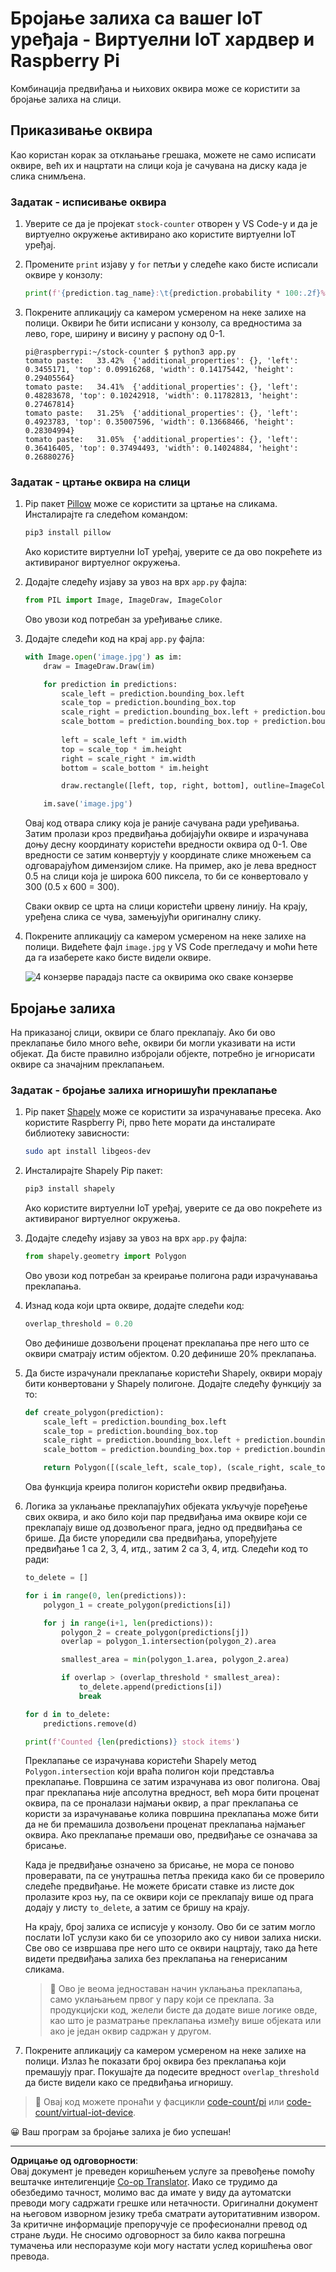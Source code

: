 <!--
CO_OP_TRANSLATOR_METADATA:
{
  "original_hash": "9c4320311c0f2c1884a6a21265d98a51",
  "translation_date": "2025-08-28T14:28:46+00:00",
  "source_file": "5-retail/lessons/2-check-stock-device/single-board-computer-count-stock.md",
  "language_code": "sr"
}
-->
# Бројање залиха са вашег IoT уређаја - Виртуелни IoT хардвер и Raspberry Pi

Комбинација предвиђања и њихових оквира може се користити за бројање залиха на слици.

## Приказивање оквира

Као користан корак за отклањање грешака, можете не само исписати оквире, већ их и нацртати на слици која је сачувана на диску када је слика снимљена.

### Задатак - исписивање оквира

1. Уверите се да је пројекат `stock-counter` отворен у VS Code-у и да је виртуелно окружење активирано ако користите виртуелни IoT уређај.

1. Промените `print` изјаву у `for` петљи у следеће како бисте исписали оквире у конзолу:

    ```python
    print(f'{prediction.tag_name}:\t{prediction.probability * 100:.2f}%\t{prediction.bounding_box}')
    ```

1. Покрените апликацију са камером усмереном на неке залихе на полици. Оквири ће бити исписани у конзолу, са вредностима за лево, горе, ширину и висину у распону од 0-1.

    ```output
    pi@raspberrypi:~/stock-counter $ python3 app.py 
    tomato paste:   33.42%  {'additional_properties': {}, 'left': 0.3455171, 'top': 0.09916268, 'width': 0.14175442, 'height': 0.29405564}
    tomato paste:   34.41%  {'additional_properties': {}, 'left': 0.48283678, 'top': 0.10242918, 'width': 0.11782813, 'height': 0.27467814}
    tomato paste:   31.25%  {'additional_properties': {}, 'left': 0.4923783, 'top': 0.35007596, 'width': 0.13668466, 'height': 0.28304994}
    tomato paste:   31.05%  {'additional_properties': {}, 'left': 0.36416405, 'top': 0.37494493, 'width': 0.14024884, 'height': 0.26880276}
    ```

### Задатак - цртање оквира на слици

1. Pip пакет [Pillow](https://pypi.org/project/Pillow/) може се користити за цртање на сликама. Инсталирајте га следећом командом:

    ```sh
    pip3 install pillow
    ```

    Ако користите виртуелни IoT уређај, уверите се да ово покрећете из активираног виртуелног окружења.

1. Додајте следећу изјаву за увоз на врх `app.py` фајла:

    ```python
    from PIL import Image, ImageDraw, ImageColor
    ```

    Ово увози код потребан за уређивање слике.

1. Додајте следећи код на крај `app.py` фајла:

    ```python
    with Image.open('image.jpg') as im:
        draw = ImageDraw.Draw(im)
    
        for prediction in predictions:
            scale_left = prediction.bounding_box.left
            scale_top = prediction.bounding_box.top
            scale_right = prediction.bounding_box.left + prediction.bounding_box.width
            scale_bottom = prediction.bounding_box.top + prediction.bounding_box.height
            
            left = scale_left * im.width
            top = scale_top * im.height
            right = scale_right * im.width
            bottom = scale_bottom * im.height
    
            draw.rectangle([left, top, right, bottom], outline=ImageColor.getrgb('red'), width=2)
    
        im.save('image.jpg')
    ```

    Овај код отвара слику која је раније сачувана ради уређивања. Затим пролази кроз предвиђања добијајући оквире и израчунава доњу десну координату користећи вредности оквира од 0-1. Ове вредности се затим конвертују у координате слике множењем са одговарајућом димензијом слике. На пример, ако је лева вредност 0.5 на слици која је широка 600 пиксела, то би се конвертовало у 300 (0.5 x 600 = 300).

    Сваки оквир се црта на слици користећи црвену линију. На крају, уређена слика се чува, замењујући оригиналну слику.

1. Покрените апликацију са камером усмереном на неке залихе на полици. Видећете фајл `image.jpg` у VS Code прегледачу и моћи ћете да га изаберете како бисте видели оквире.

    ![4 конзерве парадајз пасте са оквирима око сваке конзерве](../../../../../translated_images/rpi-stock-with-bounding-boxes.b5540e2ecb7cd49f1271828d3be412671d950e87625c5597ea97c90f11e01097.sr.jpg)

## Бројање залиха

На приказаној слици, оквири се благо преклапају. Ако би ово преклапање било много веће, оквири би могли указивати на исти објекат. Да бисте правилно избројали објекте, потребно је игнорисати оквире са значајним преклапањем.

### Задатак - бројање залиха игноришући преклапање

1. Pip пакет [Shapely](https://pypi.org/project/Shapely/) може се користити за израчунавање пресека. Ако користите Raspberry Pi, прво ћете морати да инсталирате библиотеку зависности:

    ```sh
    sudo apt install libgeos-dev
    ```

1. Инсталирајте Shapely Pip пакет:

    ```sh
    pip3 install shapely
    ```

    Ако користите виртуелни IoT уређај, уверите се да ово покрећете из активираног виртуелног окружења.

1. Додајте следећу изјаву за увоз на врх `app.py` фајла:

    ```python
    from shapely.geometry import Polygon
    ```

    Ово увози код потребан за креирање полигона ради израчунавања преклапања.

1. Изнад кода који црта оквире, додајте следећи код:

    ```python
    overlap_threshold = 0.20
    ```

    Ово дефинише дозвољени проценат преклапања пре него што се оквири сматрају истим објектом. 0.20 дефинише 20% преклапања.

1. Да бисте израчунали преклапање користећи Shapely, оквири морају бити конвертовани у Shapely полигоне. Додајте следећу функцију за то:

    ```python
    def create_polygon(prediction):
        scale_left = prediction.bounding_box.left
        scale_top = prediction.bounding_box.top
        scale_right = prediction.bounding_box.left + prediction.bounding_box.width
        scale_bottom = prediction.bounding_box.top + prediction.bounding_box.height
    
        return Polygon([(scale_left, scale_top), (scale_right, scale_top), (scale_right, scale_bottom), (scale_left, scale_bottom)])
    ```

    Ова функција креира полигон користећи оквир предвиђања.

1. Логика за уклањање преклапајућих објеката укључује поређење свих оквира, и ако било који пар предвиђања има оквире који се преклапају више од дозвољеног прага, једно од предвиђања се брише. Да бисте упоредили сва предвиђања, упоређујете предвиђање 1 са 2, 3, 4, итд., затим 2 са 3, 4, итд. Следећи код то ради:

    ```python
    to_delete = []

    for i in range(0, len(predictions)):
        polygon_1 = create_polygon(predictions[i])
    
        for j in range(i+1, len(predictions)):
            polygon_2 = create_polygon(predictions[j])
            overlap = polygon_1.intersection(polygon_2).area

            smallest_area = min(polygon_1.area, polygon_2.area)
    
            if overlap > (overlap_threshold * smallest_area):
                to_delete.append(predictions[i])
                break
    
    for d in to_delete:
        predictions.remove(d)

    print(f'Counted {len(predictions)} stock items')
    ```

    Преклапање се израчунава користећи Shapely метод `Polygon.intersection` који враћа полигон који представља преклапање. Површина се затим израчунава из овог полигона. Овај праг преклапања није апсолутна вредност, већ мора бити проценат оквира, па се проналази најмањи оквир, а праг преклапања се користи за израчунавање колика површина преклапања може бити да не би премашила дозвољени проценат преклапања најмањег оквира. Ако преклапање премаши ово, предвиђање се означава за брисање.

    Када је предвиђање означено за брисање, не мора се поново проверавати, па се унутрашња петља прекида како би се проверило следеће предвиђање. Не можете брисати ставке из листе док пролазите кроз њу, па се оквири који се преклапају више од прага додају у листу `to_delete`, а затим се бришу на крају.

    На крају, број залиха се исписује у конзолу. Ово би се затим могло послати IoT услузи како би се упозорило ако су нивои залиха ниски. Све ово се извршава пре него што се оквири нацртају, тако да ћете видети предвиђања залиха без преклапања на генерисаним сликама.

    > 💁 Ово је веома једноставан начин уклањања преклапања, само уклањањем првог у пару који се преклапа. За продукцијски код, желели бисте да додате више логике овде, као што је разматрање преклапања између више објеката или ако је један оквир садржан у другом.

1. Покрените апликацију са камером усмереном на неке залихе на полици. Излаз ће показати број оквира без преклапања који премашују праг. Покушајте да подесите вредност `overlap_threshold` да бисте видели како се предвиђања игноришу.

> 💁 Овај код можете пронаћи у фасцикли [code-count/pi](../../../../../5-retail/lessons/2-check-stock-device/code-count/pi) или [code-count/virtual-iot-device](../../../../../5-retail/lessons/2-check-stock-device/code-count/virtual-iot-device).

😀 Ваш програм за бројање залиха је био успешан!

---

**Одрицање од одговорности**:  
Овај документ је преведен коришћењем услуге за превођење помоћу вештачке интелигенције [Co-op Translator](https://github.com/Azure/co-op-translator). Иако се трудимо да обезбедимо тачност, молимо вас да имате у виду да аутоматски преводи могу садржати грешке или нетачности. Оригинални документ на његовом изворном језику треба сматрати ауторитативним извором. За критичне информације препоручује се професионални превод од стране људи. Не сносимо одговорност за било каква погрешна тумачења или неспоразуме који могу настати услед коришћења овог превода.